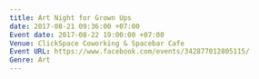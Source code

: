 ```yaml
---
title: Art Night for Grown Ups
date: 2017-08-21 09:36:00 +07:00
Event date: 2017-08-22 19:00:00 +07:00
Venue: ClickSpace Coworking & Spacebar Cafe
Event URL: https://www.facebook.com/events/342877012805115/
Genre: Art
---
```


